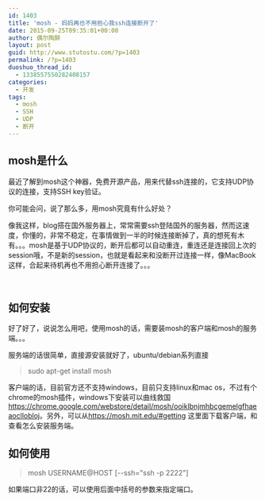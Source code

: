 ```yaml
---
id: 1403
title: 'mosh - 妈妈再也不用担心我ssh连接断开了'
date: 2015-09-25T09:35:01+00:00
author: 偶尔陶醉
layout: post
guid: http://www.stutostu.com/?p=1403
permalink: /?p=1403
duoshuo_thread_id:
  - 1338557550282408157
categories:
  - 开发
tags:
  - mosh
  - SSH
  - UDP
  - 断开
---
```


## mosh是什么

最近了解到mosh这个神器，免费开源产品，用来代替ssh连接的，它支持UDP协议的连接，支持SSH key验证。

你可能会问，说了那么多，用mosh究竟有什么好处？

像我这样，blog搭在国外服务器上，常常需要ssh登陆国外的服务器，然而这速度，你懂的，非常不稳定，在事情做到一半的时候连接断掉了，真的想死有木有。。。mosh是基于UDP协议的，断开后都可以自动重连，重连还是连接回上次的session哦，不是新的session，也就是看起来和没断开过连接一样，像MacBook这样，合起来待机再也不用担心断开连接了。。。

 

## 如何安装

好了好了，说说怎么用吧，使用mosh的话，需要装mosh的客户端和mosh的服务端。。。

服务端的话很简单，直接源安装就好了，ubuntu/debian系列直接

> sudo apt-get install mosh

客户端的话，目前官方还不支持windows，目前只支持linux和mac os，不过有个chrome的mosh插件，windows下安装可以曲线救国<https://chrome.google.com/webstore/detail/mosh/ooiklbnjmhbcgemelgfhaeaocllobloj>。另外，可以从<https://mosh.mit.edu/#getting> 这里面下载客户端，和查看怎么安装服务端。



## 如何使用 

> mosh USERNAME@HOST [--ssh="ssh -p 2222"]

如果端口非22的话，可以使用后面中括号的参数来指定端口。